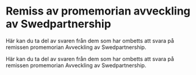 # Remiss av promemorian avveckling av Swedpartnership

Här kan du ta del av svaren från dem som har ombetts att svara på remissen promemorian Avveckling av Swedpartnership.

Här kan du ta del av svaren från dem som har ombetts att svara på remissen promemorian Avveckling av Swedpartnership.
